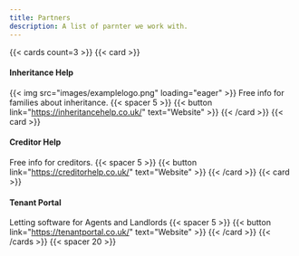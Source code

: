 ```yaml
---
title: Partners
description: A list of parnter we work with.
---
```


{{< cards count=3 >}}
{{< card >}}
#### Inheritance Help
{{< img src="images/examplelogo.png" loading="eager" >}}
Free info for families about inheritance.
{{< spacer 5 >}}
{{< button link="https://inheritancehelp.co.uk/" text="Website" >}}
{{< /card >}}
{{< card >}}
#### Creditor Help
Free info for creditors.
{{< spacer 5 >}}
{{< button link="https://creditorhelp.co.uk/" text="Website" >}}
{{< /card >}}
{{< card >}}
#### Tenant Portal
Letting software for Agents and Landlords
{{< spacer 5 >}}
{{< button link="https://tenantportal.co.uk/" text="Website" >}}
{{< /card >}}
{{< /cards >}}
{{< spacer 20 >}}
